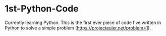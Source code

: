 # 1st-Python-Code
Currently learning Python. This is the first ever piece of code I've written in Python to solve a simple problem (https://projecteuler.net/problem=1).
